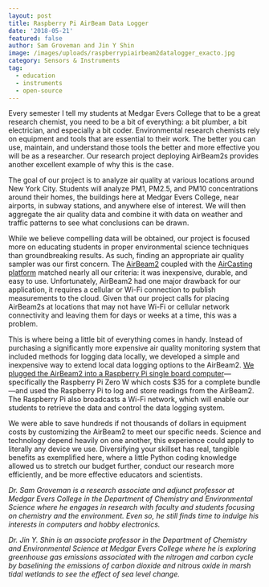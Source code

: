 ```yaml
---
layout: post
title: Raspberry Pi AirBeam Data Logger
date: '2018-05-21'
featured: false
author: Sam Groveman and Jin Y Shin
image: /images/uploads/raspberrypiairbeam2datalogger_exacto.jpg
category: Sensors & Instruments
tag:
  - education
  - instruments
  - open-source
---
```

<p>Every semester I tell my students at Medgar Evers College that to be a great research chemist, you need to be a bit of everything: a bit plumber, a bit electrician, and especially a bit coder. Environmental research chemists rely on equipment and tools that are essential to their work. The better you can use, maintain, and understand those tools the better and more effective you will be as a researcher. Our research project deploying AirBeam2s provides another excellent example of why this is the case.</p>
<p>The goal of our project is to analyze air quality at various locations around New York City. Students will analyze PM1, PM2.5, and PM10 concentrations around their homes, the buildings here at Medgar Evers College, near airports, in subway stations, and anywhere else of interest. We will then aggregate the air quality data and combine it with data on weather and traffic patterns to see what conclusions can be drawn.</p>
<p>While we believe compelling data will be obtained, our project is focused more on educating students in proper environmental science techniques than groundbreaking results. As such, finding an appropriate air quality sampler was our first concern. The <a href="http://www.takingspace.org/aircasting/airbeam/" target="_blank">AirBeam2</a> coupled with the <a href="http://aircasting.org/" target="_blank">AirCasting platform</a> matched nearly all our criteria: it was inexpensive, durable, and easy to use. Unfortunately, AirBeam2 had one major drawback for our application, it requires a cellular or Wi-Fi connection to publish measurements to the cloud. Given that our project calls for placing AirBeam2s at locations that may not have Wi-Fi or cellular network connectivity and leaving them for days or weeks at a time, this was a problem.</p>

<p>This is where being a little bit of everything comes in handy. Instead of purchasing a significantly more expensive air quality monitoring system that included methods for logging data locally, we developed a simple and inexpensive way to extend local data logging options to the AirBeam2. <a href="https://github.com/ShVerni/AirBeamLogger" target="_blank">We plugged the AirBeam2 into a Raspberry Pi single board computer</a>—specifically the Raspberry Pi Zero W which costs $35 for a complete bundle—and used the Raspberry Pi to log and store readings from the AirBeam2. The Raspberry Pi also broadcasts a Wi-Fi network, which will enable our students to retrieve the data and control the data logging system.</p>
<p>We were able to save hundreds if not thousands of dollars in equipment costs by customizing the AirBeam2 to meet our specific needs. Science and technology depend heavily on one another, this experience could apply to literally any device we use. Diversifying your skillset has real, tangible benefits as exemplified here, where a little Python coding knowledge allowed us to stretch our budget further, conduct our research more efficiently, and be more effective educators and scientists.</p>
<p><em>Dr. Sam Groveman is a research associate and adjunct professor at Medgar Evers College in the Department of Chemistry and Environmental Science where he engages in research with faculty and students focusing on chemistry and the environment. Even so, he still finds time to indulge his interests in computers and hobby electronics.</em></p>
<p><em>Dr. Jin Y. Shin is an associate professor in the Department of Chemistry and Environmental Science at Medgar Evers College where he is exploring greenhouse gas emissions associated with the nitrogen and carbon cycle by baselining the emissions of carbon dioxide and nitrous oxide in marsh tidal wetlands to see the effect of sea level change.</em></p>
